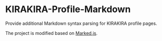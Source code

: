 # KIRAKIRA-Profile-Markdown
Provide additional Markdown syntax parsing for KIRAKIRA profile pages.

The project is modified based on [Marked.js](https://github.com/markedjs/marked).
